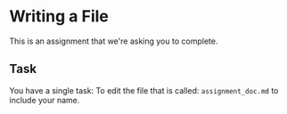 # Writing a File 

This is an assignment that we're asking you to complete.

## Task 

You have a single task: To edit the file that is called: `assignment_doc.md` to include your name. 
